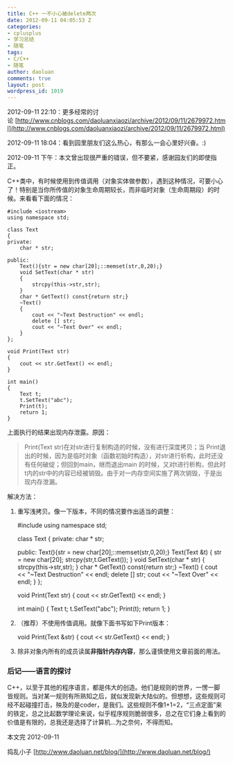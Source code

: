 ```yaml
---
title: C++ 一不小心被delete两次
date: 2012-09-11 04:05:53 Z
categories:
- cplusplus
- 学习总结
- 随笔
tags:
- C/C++
- 随笔
author: daoluan
comments: true
layout: post
wordpress_id: 1019
---
```


2012-09-11 22:10：更多经常的讨论 [http://www.cnblogs.com/daoluanxiaozi/archive/2012/09/11/2679972.html](http://www.cnblogs.com/daoluanxiaozi/archive/2012/09/11/2679972.html)

2012-09-11 18:04：看到园里朋友们这么热心，有那么一会心里好兴奋。:)

2012-09-11 下午：本文曾出现很严重的错误，但不要紧，感谢园友们的即使指正。


C++类中，有时候使用到传值调用（对象实体做参数），遇到这种情况，可要小心了！特别是当你所传值的对象生命周期较长，而非临时对象（生命周期段）的时候。来看看下面的情况：

    
    #include <iostream>
    using namespace std;
    
    class Text
    {
    private:
    	char * str;
    
    public:
    	Text(){str = new char[20];::memset(str,0,20);}
    	void SetText(char * str)
    	{
    		strcpy(this->str,str);
    	}
    	char * GetText() const{return str;}
    	~Text()
    	{
    		cout << "~Text Destruction" << endl;
    		delete [] str;
    		cout << "~Text Over" << endl;
    	}
    };
    
    void Print(Text str)
    {
    	cout << str.GetText() << endl;
    }
    
    int main()
    {
    	Text t;
    	t.SetText("abc");
    	Print(t);
    	return 1;
    }


上面执行的结果出现内存泄露。原因：


<blockquote>Print(Text str)在对str进行复制构造的时候，没有进行深度拷贝；当 Print退出的时候，因为是临时对象（函数初始时构造），对str进行析构，此时还没有任何破绽；但回到main，继而退出main 的时候，又对t进行析构，但此时t内的str中的内容已经被销毁。由于对一内存空间实施了两次销毁，于是出现内存泄漏。</blockquote>


解决方法：



	
  1. 重写浅拷贝。像一下版本，不同的情况要作出适当的调整：

    
	    #include <iostream>
	    using namespace std;
	    
	    class Text
	    {
	    private:
	    	char * str;
	    
	    public:
	    	Text(){str = new char[20];::memset(str,0,20);}
	    	Text(Text &t)
	    	{
	    		str = new char[20];
	    		strcpy(str,t.GetText());
	    	}
	    	void SetText(char * str)
	    	{
	    		strcpy(this->str,str);
	    	}
	    	char * GetText() const{return str;}
	    	~Text()
	    	{
	    		cout << "~Text Destruction" << endl;
	    		delete [] str;
	    		cout << "~Text Over" << endl;
	    	}
	    };
	    
	    void Print(Text str)
	    {
	    	cout << str.GetText() << endl;
	    }
	    
	    int main()
	    {
	    	Text t;
	    	t.SetText("abc");
	    	Print(t);
	    	return 1;
	    }




	
  2. （推荐）不使用传值调用。就像下面书写如下Print版本：

    
	    void Print(Text &str)
	    {
	    	cout << str.GetText() << endl;
	    }




	
  3. 除非对象内所有的成员读属**非指针内存内容**，那么谨慎使用文章前面的用法。




### 后记——语言的探讨


C++，以至于其他的程序语言，都是伟大的创造。他们是规则的世界，一愣一脚皆规则。当对某一规则有所熟知之后，就似发现新大陆似的。但想想，这些规则可经不起碰撞打击，殃及的是coder，是我们。这些规则不像1+1=2，“三点定面”来的铁定，总之比起数学理论来说，似乎程序规则脆弱很多，总之在它们身上看到的价值是有限的，总我还是选择了计算机...为之奈何，不得而知。

本文完 2012-09-11

捣乱小子 [http://www.daoluan.net/blog/](http://www.daoluan.net/blog/)

